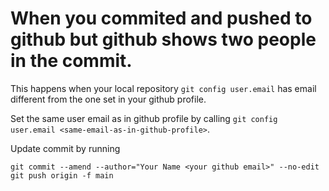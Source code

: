 # When you commited and pushed to github but github shows two people in the commit.

This happens when your local repository `git config user.email` has email different from the one set in your github profile.

Set the same user email as in github profile by calling `git config user.email <same-email-as-in-github-profile>`.

Update commit by running

```
git commit --amend --author="Your Name <your github email>" --no-edit
git push origin -f main
```
